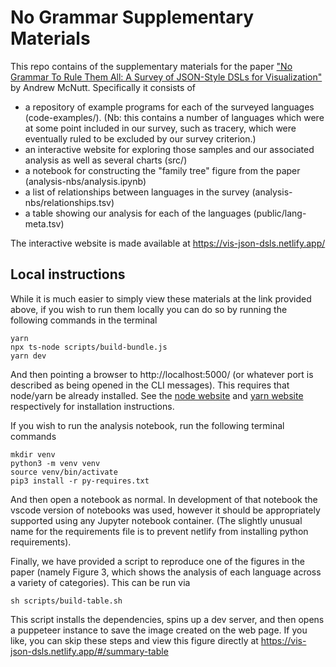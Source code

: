 # No Grammar Supplementary Materials

This repo contains of the supplementary materials for the paper ["No Grammar To Rule Them All: A Survey of JSON-Style DSLs for Visualization"](https://arxiv.org/pdf/2207.07998.pdf) by Andrew McNutt.
Specifically it consists of

- a repository of example programs for each of the surveyed languages (code-examples/). (Nb: this contains a number of languages which were at some point included in our survey, such as tracery, which were eventually ruled to be excluded by our survey criterion.)
- an interactive website for exploring those samples and our associated analysis as well as several charts (src/)
- a notebook for constructing the "family tree" figure from the paper (analysis-nbs/analysis.ipynb)
- a list of relationships between languages in the survey (analysis-nbs/relationships.tsv)
- a table showing our analysis for each of the languages (public/lang-meta.tsv)

The interactive website is made available at https://vis-json-dsls.netlify.app/


## Local instructions

While it is much easier to simply view these materials at the link provided above, if you wish to run them locally you can do so by running the following commands in the terminal

```
yarn
npx ts-node scripts/build-bundle.js
yarn dev
```

And then pointing a browser to http://localhost:5000/ (or whatever port is described as being opened in the CLI messages). This requires that node/yarn be already installed. See the [node website](https://nodejs.org/en/) and [yarn website](https://yarnpkg.com/) respectively for installation instructions.

If you wish to run the analysis notebook, run the following terminal commands

```
mkdir venv
python3 -m venv venv
source venv/bin/activate
pip3 install -r py-requires.txt
```

And then open a notebook as normal. In development of that notebook the vscode version of notebooks was used, however it should be appropriately supported using any Jupyter notebook container. (The slightly unusual name for the requirements file is to prevent netlify from installing python requirements).

Finally, we have provided a script to reproduce one of the figures in the paper (namely Figure 3, which shows the analysis of each language across a variety of categories). This can be run via

```
sh scripts/build-table.sh
```


This script installs the dependencies, spins up a dev server, and then opens a puppeteer instance to save the image created on the web page. If you like, you can skip these steps and view this figure directly at https://vis-json-dsls.netlify.app/#/summary-table  

